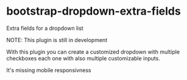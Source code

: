 # bootstrap-dropdown-extra-fields
Extra fields for a dropdown list

NOTE: This plugin is still in development

With this plugin you can create a customized dropdown with multiple checkboxes each one with also multiple customizable inputs.

It's missing mobile responsivness
